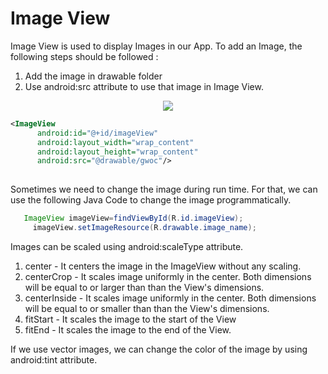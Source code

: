 # Image View
Image View is used to display Images in our App. To add an Image, the following steps should be followed :
 1) Add the image in drawable folder 
 2) Use android:src attribute to use that image in Image View.
 
<p align="center">
    <img src="https://user-images.githubusercontent.com/79036525/136585411-4ca6cdda-feb6-4031-95a9-a32aac23121e.png">
 </p>
 
  ```XML
  <ImageView
        android:id="@+id/imageView"
        android:layout_width="wrap_content"
        android:layout_height="wrap_content"
        android:src="@drawable/gwoc"/>
        
  ```
            
  
  Sometimes we need to change the image during run time. For that, we can use the following Java Code to change the image programmatically.
  
   ```JAVA
      ImageView imageView=findViewById(R.id.imageView);
        imageView.setImageResource(R.drawable.image_name);
   ```
        
 Images can be scaled using android:scaleType attribute.
 1) center - It centers the image in the ImageView without any scaling.
 2) centerCrop	- It scales image uniformly in the center. Both dimensions will be equal to or larger than than the View's dimensions.
 3) centerInside	- It scales image uniformly in the center. Both dimensions will be equal to or smaller than than the View's dimensions.
 4) fitStart - It scales the image to the start of the View
 5) fitEnd - It scales the image to the end of the View.


If we use vector images, we can change the color of the image by using android:tint attribute.
